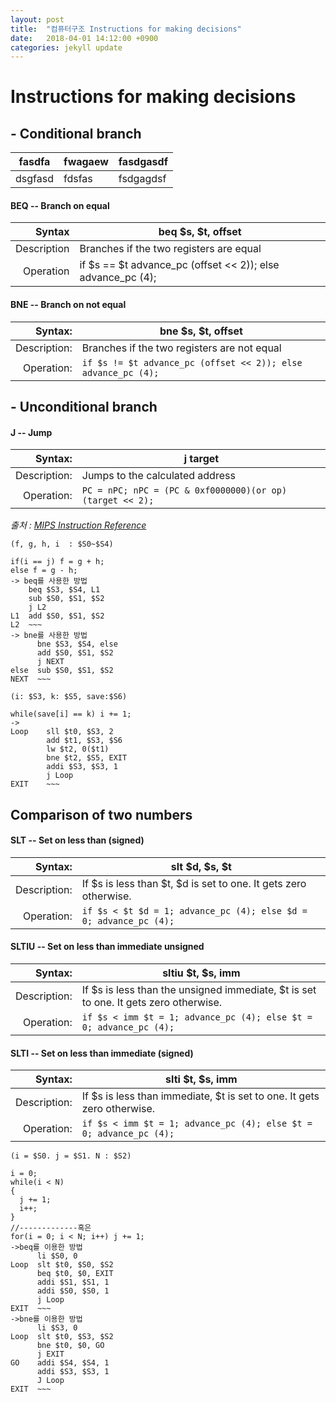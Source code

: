 ```yaml
---
layout: post
title:  "컴퓨터구조 Instructions for making decisions"
date:   2018-04-01 14:12:00 +0900
categories: jekyll update
---
```

# Instructions for making decisions

## - Conditional branch

|fasdfa|fwagaew|fasdgasdf|
|------|-------|---------|
|dsgfasd|fdsfas|fsdgagdsf|


#### BEQ -- Branch on equal
|Syntax|beq $s, $t, offset |
|----:|----|
|Description|Branches if the two registers are equal|
|Operation|if $s == $t advance_pc (offset << 2)); else advance_pc (4);|

#### BNE -- Branch on not equal
|Syntax:|bne $s, $t, offset |
|------:|-------------------|
|Description:|Branches if the two registers are not equal|
|Operation:|`if $s != $t advance_pc (offset << 2)); else advance_pc (4);`|

## - Unconditional branch

#### J -- Jump
|Syntax:|j target |
|------:|---------|
|Description:|Jumps to the calculated address|
|Operation:|`PC = nPC; nPC = (PC & 0xf0000000)(or op)(target << 2);`|

_출처 : [MIPS Instruction Reference](http://www.mrc.uidaho.edu/mrc/people/jff/digital/MIPSir.html)_

```
(f, g, h, i  : $S0~$S4)

if(i == j) f = g + h;
else f = g - h;
-> beq를 사용한 방법
    beq $S3, $S4, L1
    sub $S0, $S1, $S2
    j L2
L1  add $S0, $S1, $S2
L2  ~~~
-> bne를 사용한 방법
      bne $S3, $S4, else
      add $S0, $S1, $S2
      j NEXT
else  sub $S0, $S1, $S2
NEXT  ~~~  

(i: $S3, k: $S5, save:$S6)

while(save[i] == k) i += 1;
->
Loop    sll $t0, $S3, 2
        add $t1, $S3, $S6
        lw $t2, 0($t1)
        bne $t2, $S5, EXIT
        addi $S3, $S3, 1
        j Loop
EXIT    ~~~
```

## Comparison of two numbers

#### SLT -- Set on less than (signed)

|Syntax:|slt $d, $s, $t |
|------:|---------------|
|Description:|If $s is less than $t, $d is set to one. It gets zero otherwise.|
|Operation:|`if $s < $t $d = 1; advance_pc (4); else $d = 0; advance_pc (4);`|

#### SLTIU -- Set on less than immediate unsigned

|Syntax:|sltiu $t, $s, imm |
|------:|------------------|
|Description:|If $s is less than the unsigned immediate, $t is set to one. It gets zero otherwise.|
|Operation:|`if $s < imm $t = 1; advance_pc (4); else $t = 0; advance_pc (4);`|

#### SLTI -- Set on less than immediate (signed)
|Syntax:|slti $t, $s, imm|
|------:|----------------|
|Description:|If $s is less than immediate, $t is set to one. It gets zero otherwise.|
|Operation:|`if $s < imm $t = 1; advance_pc (4); else $t = 0; advance_pc (4);`|

```
(i = $S0. j = $S1. N : $S2)

i = 0;
while(i < N)
{
  j += 1;
  i++;
}
//-------------혹은
for(i = 0; i < N; i++) j += 1;
->beq를 이용한 방법
      li $S0, 0
Loop  slt $t0, $S0, $S2
      beq $t0, $0, EXIT
      addi $S1, $S1, 1
      addi $S0, $S0, 1
      j Loop
EXIT  ~~~
->bne를 이용한 방법
      li $S3, 0
Loop  slt $t0, $S3, $S2
      bne $t0, $0, GO
      j EXIT
GO    addi $S4, $S4, 1
      addi $S3, $S3, 1
      J Loop
EXIT  ~~~      
```

<!--연습 문제
1. $t1이 0x00101000이라고 할때 다음을 실행한 후 $t2는무엇인가?  $t2 = 3
```
      slt $t2, $0, $t0
      bne $t2, $0, ELSE
      j DONE
ELSE  addi, $t2, $t2, 2
DONE
```

2. $t1은 10으로 초기화 되어있다. $S0가 처음에 0이었다면 실행 후 $S2의 값은 무엇인가? $S2 = 20
```
      move $t1, $S1
LOOP  slt $t2, $0, $t1
      beq $t2, $0, DONE
      subi $t1, $t1, 1
      addi $S2, $S2, 2
      j LOOP
DONE
```
-->

